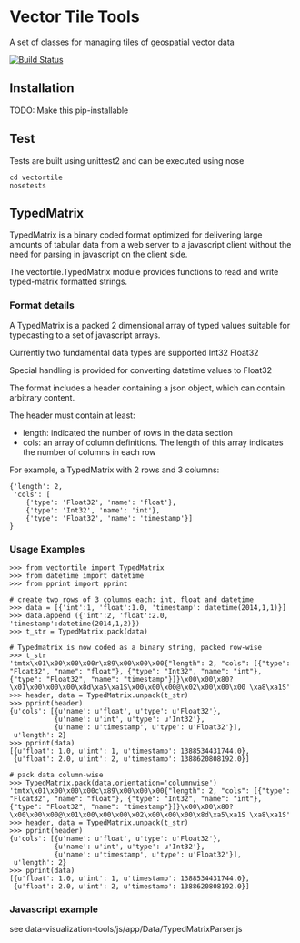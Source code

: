 # Vector Tile Tools
A set of classes for managing tiles of geospatial vector data

[![Build Status](https://travis-ci.org/SkyTruth/vectortile.svg)](https://travis-ci.org/SkyTruth/vectortile)

## Installation
TODO: Make this pip-installable

## Test
Tests are built using unittest2 and can be executed using nose

    cd vectortile
    nosetests

## TypedMatrix
TypedMatrix is a binary coded format optimized for delivering large
amounts of tabular data from a web server to a javascript client
without the need for parsing in javascript on the client side.

The vectortile.TypedMatrix module provides functions to read and write
typed-matrix formatted strings.


### Format details
A TypedMatrix is a packed 2 dimensional array of typed values suitable
for typecasting to a set of javascript arrays.

Currently two fundamental data types are supported
    Int32
    Float32

Special handling is provided for converting datetime values to Float32

The format includes a header containing a json object, which can contain arbitrary content.

The header must contain at least:

- length: indicated the number of rows in the data section
- cols: an array of column definitions.  The length of this array indicates the number of columns in each row

For example, a TypedMatrix with 2 rows and 3 columns:

    {'length': 2,
     'cols': [
        {'type': 'Float32', 'name': 'float'},
        {'type': 'Int32', 'name': 'int'},
        {'type': 'Float32', 'name': 'timestamp'}]
    }


### Usage Examples

    >>> from vectortile import TypedMatrix
    >>> from datetime import datetime
    >>> from pprint import pprint

    # create two rows of 3 columns each: int, float and datetime
    >>> data = [{'int':1, 'float':1.0, 'timestamp': datetime(2014,1,1)}]
    >>> data.append ({'int':2, 'float':2.0, 'timestamp':datetime(2014,1,2)})
    >>> t_str = TypedMatrix.pack(data)

    # Typedmatrix is now coded as a binary string, packed row-wise
    >>> t_str
    'tmtx\x01\x00\x00\x00r\x89\x00\x00\x00{"length": 2, "cols": [{"type": "Float32", "name": "float"}, {"type": "Int32", "name": "int"}, {"type": "Float32", "name": "timestamp"}]}\x00\x00\x80?\x01\x00\x00\x00\x8d\xa5\xa1S\x00\x00\x00@\x02\x00\x00\x00 \xa8\xa1S'
    >>> header, data = TypedMatrix.unpack(t_str)
    >>> pprint(header)
    {u'cols': [{u'name': u'float', u'type': u'Float32'},
               {u'name': u'int', u'type': u'Int32'},
               {u'name': u'timestamp', u'type': u'Float32'}],
     u'length': 2}
    >>> pprint(data)
    [{u'float': 1.0, u'int': 1, u'timestamp': 1388534431744.0},
     {u'float': 2.0, u'int': 2, u'timestamp': 1388620808192.0}]

    # pack data column-wise
    >>> TypedMatrix.pack(data,orientation='columnwise')
    'tmtx\x01\x00\x00\x00c\x89\x00\x00\x00{"length": 2, "cols": [{"type": "Float32", "name": "float"}, {"type": "Int32", "name": "int"}, {"type": "Float32", "name": "timestamp"}]}\x00\x00\x80?\x00\x00\x00@\x01\x00\x00\x00\x02\x00\x00\x00\x8d\xa5\xa1S \xa8\xa1S'
    >>> header, data = TypedMatrix.unpack(t_str)
    >>> pprint(header)
    {u'cols': [{u'name': u'float', u'type': u'Float32'},
               {u'name': u'int', u'type': u'Int32'},
               {u'name': u'timestamp', u'type': u'Float32'}],
     u'length': 2}
    >>> pprint(data)
    [{u'float': 1.0, u'int': 1, u'timestamp': 1388534431744.0},
     {u'float': 2.0, u'int': 2, u'timestamp': 1388620808192.0}]


### Javascript example
see data-visualization-tools/js/app/Data/TypedMatrixParser.js

